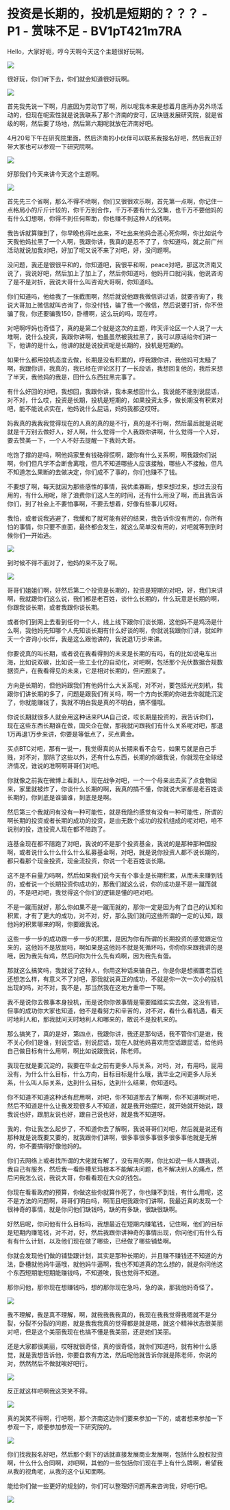 # 投资是长期的，投机是短期的？？？ - P1 - 赏味不足 - BV1pT421m7RA

Hello，大家好呃，哼今天啊今天这个主题很好玩啊。

![](img/75b544c7ef2bc8964d90bec316732305_1.png)

很好玩，你们听下去，你们就会知道很好玩啊。

![](img/75b544c7ef2bc8964d90bec316732305_3.png)

首先我先说一下啊，月底因为劳动节了啊，所以呢我本来是想着月底再办另外场活动的，但现在呢索性就是说我联系了那个济南的安可，区块链发展研究院，就是省级的啊，然后要了场地，然后第六期呢就放在济南好吧。

4月20号下午在研究院里面，然后济南的小伙伴可以联系我报名好吧，然后我正好带大家也可以参观一下研究院啊。



![](img/75b544c7ef2bc8964d90bec316732305_5.png)

好那我们今天来讲今天这个主题啊。

![](img/75b544c7ef2bc8964d90bec316732305_7.png)

首先先三个省啊，那么不得不喷啊，你们又很很欢乐啊，首先第一点啊，你记住一点格局小的斤斤计较的，你千万别合作，千万不要有什么交集，也千万不要他妈的有什么幻想啊，你得不到任何帮助，你也赚不到这种人的钱啊。

我告诉就算赚到了，你早晚也得吐出来，不吐出来他妈会恶心死你啊，你比如说今天我他妈拉黑了一个人啊，我跟你讲，我真的是忍不了了，你知道吗，就之前广州活动就说加我对吧，好加了呢又说不来了对吧，好，没问题啊。

没问题，我还是很很平和的，你知道吧，我很平和啊，peace对吧，那这次济南又说了，我说好吧，然后加上了加上了，然后你知道吗，他妈开口就问我，他说咨询了是不是对折，我说大哥什么叫咨询大哥啊，你知道吗。

你们知道吗，他给我了一张截图啊，然后就说他跟我微信讲过话，就要咨询了，我说大哥加上微信就叫咨询了，你没付钱，骗了我一个微信，然后说要打折，你不但骗了我，你还要骗我150，卧槽啊，这么玩的吗，现在哼。

对吧啊哼妈也奇怪了，真的是第二个就是这次的主题，昨天评论区一个人说了一大堆啊，说什么投资，我跟你讲啊，他虽虽然被我拉黑了，我可以原话给你们讲一下，他讲的是什么，他讲的就是说投资呢是长期的，投机是短期的。

如果什么都用投机态度去做，长期是没有积累的，哼我跟你讲，我他妈可太糙了啊，我跟你讲，我真的，我已经在评论区打了一长段话，我想回复他的，我后来想了半天，我他妈的我是，回什么东西拉黑完事了。

有什么好回的对吧，我想回，我跟你讲，我本来想回什么，我说能不能别说屁话，对不对，什么哎，投资是长期，投机是短期的，如果投资太多，做长期没有积累对吧，能不能说点实在，他妈说什么屁话，妈妈我都这哎呀。

妈我真的我我我觉得现在的人真的真的是不行，真的是不行啊，然后最后就是说呢就是千万别去做好人，好人啊，什么觉得一个人我跟你讲啊，什么觉得一个人好，要去赞美一下，一个人不好去提醒一下我妈大哥。

吃饱了撑的是吗，啊他妈家里有钱硌得慌啊，跟你有什么关系啊，啊我跟你们说啊，你们但凡学不会断舍离哦，但凡不知道哪些人应该接触，哪些人不接触，但凡不知道怎么果断的去做决定，你们成不了事的，你们也赚不了钱。

不要想了啊，每天就因为那些感性的事情，我优柔寡断，想来想过来，想过去没有用的，有什么用呢，除了浪费你们这人生的时间，还有什么用没了啊，而且我告诉你们，到了社会上不要怕事啊，不要去想着，好像有些事儿哎呀。

我怕，或者说我逃避了，我缓和了就可能有好的结果，我告诉你没有用的，你所有怕的事情，你只要不直面，最终都会发生，就这么简单没有用的，对吧就等到到时候你们一开始逃。



![](img/75b544c7ef2bc8964d90bec316732305_9.png)

到时候不得不面对了，他妈的来不及了啊。

![](img/75b544c7ef2bc8964d90bec316732305_11.png)

哥哥们姐姐们啊，好然后第二个投资是长期的，投资是短期的对吧，好，我们来讲啊，我就跟你们这么说，我们都是老百姓，谈什么长期的，什么玩意是长期的啊，你跟我谈长期，或者我跟你谈长期。

或者你们到网上去看到任何一个人，线上线下跟你们谈长期，这他妈不是鸡汤是什么啊，我他妈先知哪个人先知谈长期有什么好谈的啊，你就说我跟你们讲，就如昨天一个咨询小伙伴，我是这么跟他讲的，我说退1万步来讲。

你要说真的叫长期，或者说在我看得到的未来是长期的有吗，有的比如说电车出海，比如说双碳，比如说一些工业化的自动化，对吧啊，包括那个光伏数据合规数据资产，在我看得见的未来，它是相对长期的，但问题来了。

方向是长期的，但他妈跟我们有他妈什么大关系呢，对不对，要包括光光刻机，我跟你们讲长期的多了，问题是跟我们有关吗，啊一个方向长期的你进去你就能沉淀了，你就能赚钱了，我就不明白我是真的不明白，搞不懂哦。

你说长期就很多人就会用这种话来PUA自己说，哎长期是投资的，我告诉你们，现在这些东西长期谁在做，国央企在做，那我就问跟我们有什么关系呢对吧，那退1万再退1万步来讲，你要是等低点了，买点黄金。

买点BTC对吧，那有一说一，我觉得真的从长期来看不会亏，如果亏就是自己手贱，对不对，那除了这些以外，还有什么东西，长期的你跟我说，你就现在全球经济情况，谁说的准啊啊哥哥们对吧。

你就像之前我在微博上看到人，现在战争对吧，一个一个母亲出去买了点食物回来，家里就被炸了，你谈什么长期的啊，我真的搞不懂，你就说大家都是老百姓谈长期的，你到底是谁骗谁，到底是是啊。

然后第三个我就问有没有一种可能性，就是我隐约感觉有没有一种可能性，所谓的啊长期的投资或者长期的成功的投资，是由无数个成功的投机组成的呢对吧，咱不说别的投，连投资人现在都不陪跑了。

连基金现在都不陪跑了对吧，我说的不是那个投资基金，我说的是那种那种国投啊，或者说什么什么什么什么私募基金啊，对吧，就是说你投资人都不说长期的，都只看那个现金投资，现金流投资，你说一个老百姓谈长期。

这不是不自量力吗啊，然后如果我们说今天有个事业是长期积累，从而未来赚到钱的，或者说一个长期投资你成功的，那我们就这么说，你的成功是不是一蹴而就的，不是吧对吧，我觉得这个你们的逻辑是懂的吧对吧。

不是一蹴而就好，那么你如果不是一蹴而就的，那你一定是因为有了自己的认知和积累，才有了更大的成功，对不对，好，那么我们就问这些所谓的一定的认知，跟他妈的积累哪来的啊，你要跟我说。

这些一步一步的成功跟一步一步的积累，是因为你有所谓的长期投资的感觉跟定位来的，这他妈不是放屁吗，啊如果是这他妈不就是死循环吗，你你你来跟我讲的是哦，因为我先有鸡，然后问你为什么先有鸡啊，因为我先有蛋。

那就这么搞笑吗，我就说了这种人，你用这种话来骗自己，你是你是想搁置老百姓还想怎么样，有意义不了对吧，那我就说真正的成功，不就是你一次一次小的投机出现的吗，对不对，我不是，那当然我在这地方重申一下啊。

我不是说你去做事本身投机，而是说你你做事情是需要踏踏实实去做，这没有错，但事的成功你大家也知道，他不是看努力和辛苦的，对不对，看什么看机遇，看天时地利人和，那我就问天时地利人和哪来的，敢说不是投机来的。

那么搞笑了，真的是好，第四点，我跟你讲，我还是那句话，我不管你们是谁，我不关心你们是谁，别说空话，别说屁话，现在人就他妈喜欢用空话跟屁话，给他妈自己做目标有什么用啊，啊比如说跟我说，陈老师。

我现在就是要沉淀的，我要在毕业之前有更多人际关系，对吗，对，有用吗，屁用没有，为什么什么目标，什么方向，目标目标是什么哦，我毕业之间更多人际关系，什么叫人际关系，达到什么目标，达到什么结果，你知道吗。

你不知道不知道这种话有屁用啊，对吧，你不知道那去了解啊，你不知道啊对吧，然后不知道是什么让我发现很多人不知道，就是我开始摆烂，就开始就开始说，跟我说也好，跟朋友说也好，跟自己说也好，就是我不知道呀。

我的，你让我怎么起步了，不知道你去了解啊，我说哥哥们对吧，然后就是说还有那种就是说既要又要的，就我跟你们讲啊，很多事很多事很多很多事他就是无解的，你不要搞得好像他妈的。

你们去网络上或者找所谓的大佬就有解了，没有用的啊，你比如说一些人跟我说，我自己有服务，然后我一看卧槽尼玛根本不能解决问题，也不解决别人的痛点，然后问我怎么说，我说大哥，你看看现在大众的钱包。

你现在看看政府的预算，你做这些你就算作死了，你也赚不到钱，有什么用呢，这不是方法的问题啊，哥哥们明白吗，啊而且吧我跟你们讲啊，我最近真的发现一个很神奇的事情，就是你问他们缺钱吗，缺的有多缺，很缺很缺啊。

好然后呢，你问他有什么目标吗，我想最近在短期内赚笔钱，记住啊，他们的目标是短期内赚笔钱，对不对，好，然后我跟你讲神奇的事情出现，你问他们有什么有有有什么计划，以及他们现在做了哪些，已经做了哪些铺垫啊。

你就会发现他们做的铺垫跟计划，其实是那种长期的，并且赚不赚钱还不知道的方法，卧槽就他妈牛逼哦，就他妈牛逼啊，我也不知道真的怎么想的，就是你问他这个东西短期能短期能赚钱吗，不知道唉，我也觉得不知道。

那你问他，那你现在想赚钱吗，想的那你现在急吗，急的诶，那我他妈奇怪了。

![](img/75b544c7ef2bc8964d90bec316732305_13.png)

我不理解，我是真不理解，啊，就我我我我真的，我现在我我觉得我嗯就不是分裂，分裂不分裂的问题，就是我我我真的觉得都是就是嗯，就这个精神状态很美丽对吧，但是这个美丽我现在也搞不懂是我美丽，还是她们美丽。

还是大家都很美丽，哎呀就很奇怪，真的很奇怪，就你们知道吗，就有种什么感觉，就是我想告诉他，你要自救有方法，然后呢他就告诉你就是陈老师，你说的对，然然然后不做就唉好吧行。



![](img/75b544c7ef2bc8964d90bec316732305_15.png)

反正就这样吧啊我这哭笑不得。

![](img/75b544c7ef2bc8964d90bec316732305_17.png)

真的哭笑不得啊，行吧啊，那个济南这边你们要来参加一下的，或者想来参加一下参观一下，顺便参加参观一下研究院的。



![](img/75b544c7ef2bc8964d90bec316732305_19.png)

你们找我报名好吧，然后那个剩下的话就直接发展商业发展啊，包括什么股权投资啊，什么什么合同啊，对吧啊，其他的一些包括你们现在手上有什么牌啊，希望我从我的视角呢，从我的这个认知面啊。

能给你们做一些更好的规划的，你们可以整理好问题再来咨询我，好吧行吧。

![](img/75b544c7ef2bc8964d90bec316732305_21.png)